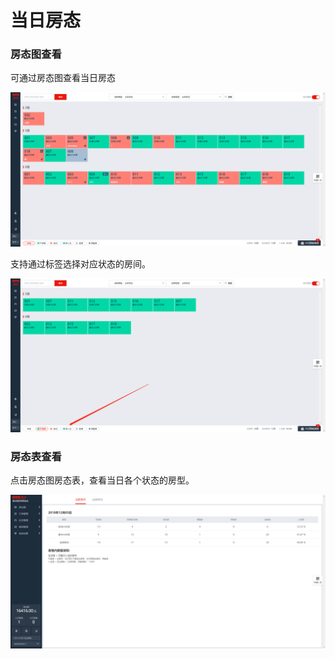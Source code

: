# 当日房态

### 房态图查看

可通过房态图查看当日房态

![&#x5F53;&#x65E5;&#x623F;&#x6001;](../../.gitbook/assets/image%20%287%29.png)

支持通过标签选择对应状态的房间。

![](../../.gitbook/assets/image%20%28217%29.png)

### 房态表查看

点击房态图房态表，查看当日各个状态的房型。

![&#x70B9;&#x51FB;&#x623F;&#x6001;&#x8868;&#x67E5;&#x770B;&#x5F53;&#x65E5;&#x623F;&#x6001;](../../.gitbook/assets/image%20%2895%29.png)

